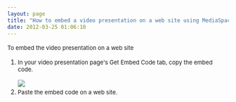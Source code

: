 ```yaml
---
layout: page
title: "How to embed a video presentation on a web site using MediaSpace"
date: 2012-03-25 01:06:10
---
```


<p class="mce-procedure" style="margin-top: 0.17in; margin-bottom: 0.17in; page-break-after: avoid;">
  <span style="font-size: small;">To embed the video presentation on a web site</span>
</p>

1.  <span style="font-size: medium;"><span style="font-size: medium;"><span style="font-size: medium;"><span style="font-size: small;">In your video presentation page's Get Embed Code tab, copy the embed code.<br /><br /></span></span></span></span><img src="{{site.url}}/assets/406">
2.  <span style="font-size: small;">Paste the embed code on a web site.</span>

<div>
  <span style="font-size: small;"><br /></span>
</div>
